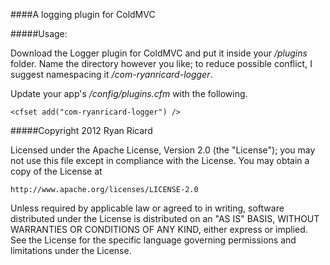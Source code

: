 ####A logging plugin for ColdMVC

#####Usage:

Download the Logger plugin for ColdMVC and put it inside your _/plugins_ folder. Name the directory however you like; to reduce possible conflict, I suggest namespacing it _/com-ryanricard-logger_.

Update your app's _/config/plugins.cfm_ with the following.

	<cfset add("com-ryanricard-logger") />


#####Copyright 2012 Ryan Ricard

Licensed under the Apache License, Version 2.0 (the "License");
you may not use this file except in compliance with the License.
You may obtain a copy of the License at

    http://www.apache.org/licenses/LICENSE-2.0

Unless required by applicable law or agreed to in writing, software
distributed under the License is distributed on an "AS IS" BASIS,
WITHOUT WARRANTIES OR CONDITIONS OF ANY KIND, either express or implied.
See the License for the specific language governing permissions and
limitations under the License.